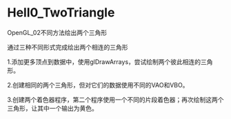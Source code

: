 # Hell0_TwoTriangle
OpenGL_02不同方法绘出两个三角形

通过三种不同形式完成绘出两个相连的三角形

1.添加更多顶点到数据中，使用glDrawArrays，尝试绘制两个彼此相连的三角形。

2.创建相同的两个三角形，但对它们的数据使用不同的VAO和VBO。

3.创建两个着色器程序，第二个程序使用一个不同的片段着色器；再次绘制这两个三角形，让其中一个输出为黄色。
